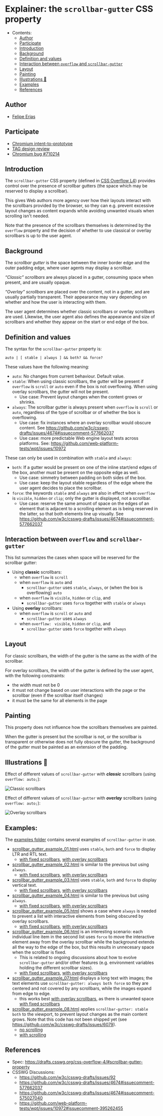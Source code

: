 # Explainer: the `scrollbar-gutter` CSS property

- Contents:
  - [Author](#author)
  - [Participate](#participate)
  - [Introduction](#introduction)
  - [Background](#background)
  - [Definition and values](#definition-and-values)
  - [Interaction between `overflow` and `scrollbar-gutter`](#interaction-between-overflow-and-scrollbar-gutter)
  - [Layout](#layout)
  - [Painting](#painting)
  - [Illustrations 🌅](#illustrations-)
  - [Examples](#examples)
  - [References](#references)


## Author

* [Felipe Erias](felipeerias)

## Participate

* [Chromium intent-to-prototype](https://groups.google.com/a/chromium.org/d/msg/blink-dev/GErJ9WbxJrU/F8N2xl1kBgAJ)
* [TAG design review](https://github.com/w3ctag/design-reviews/issues/520)
* [Chromium bug #710214](https://bugs.chromium.org/p/chromium/issues/detail?id=710214)

## Introduction

The `scrollbar-gutter` CSS property (defined in [CSS Overflow L4](https://drafts.csswg.org/css-overflow-4/#scrollbar-gutter-property)) provides control over the presence of scrollbar gutters (the space which may be reserved to display a scrollbar).

This gives Web authors more agency over how their layouts interact with the scrollbars provided by the browser, so they can e.g. prevent excessive layout changes as content expands while avoiding unwanted visuals when scrolling isn't needed.

Note that the presence of the scrollbars themselves is determined by the `overflow` property and the decision of whether to use classical or overlay scrollbars is up to the user agent.

## Background

The *scrollbar gutter* is the space between the inner border edge and the outer padding edge, where user agents may display a scrollbar.

*“Classic” scrollbars* are always placed in a gutter, consuming space when present, and are usually opaque.

*“Overlay” scrollbars* are placed over the content, not in a gutter, and are usually partially transparent. Their appearance may vary depending on whether and how the user is interacting with them.

The user agent determines whether classic scrollbars or overlay scrollbars are used. Likewise, the user agent also defines the appearance and size of scrollbars and whether they appear on the start or end edge of the box.

## Definition and values

The syntax for the `scrollbar-gutter` property is:

```
auto | [ stable | always ] && both? && force?
```

These values have the following meaning:

* `auto`: No changes from current behaviour. Default value.
* `stable`: When using classic scrollbars, the gutter will be present if `overflow` is `scroll` or `auto` even if the box is not overflowing. When using overlay scrollbars, the gutter will not be present.
  * Use case: Prevent layout changes when the content grows or shrinks.
* `always`: The scrollbar gutter is always present when `overflow` is `scroll` or `auto`, regardless of the type of scrollbar or of whether the box is overflowing.
  * Use case: fix instances where an overlay scrollbar would obscure content. See https://github.com/w3c/csswg-drafts/issues/4674#issuecomment-577662037
  * Use case: more predictable Web engine layout tests across platforms. See: https://github.com/web-platform-tests/wpt/issues/10972

These can only be used in combination with `stable` and `always`:

* `both`: If a gutter would be present on one of the inline start/end edges of the box, another must be present on the opposite edge as well.
  * Use case: simmetry between padding on both sides of the box.
  * Use case: keep the layout stable regardless of the edge where the user agent decides to place the scrollbar.
* `force`: the keywords `stable` and `always` are also in effect when `overflow` is `visible`, `hidden` or `clip`; only the gutter is displayed, not a scrollbar.
  * Use case: reserve the same amount of space on the edges of an element that is adjacent to a scrolling element as is being reserved in the latter, so that both elements line up visually. See https://github.com/w3c/csswg-drafts/issues/4674#issuecomment-577662037

## Interaction between `overflow` and `scrollbar-gutter`

This list summarizes the cases when space will be reserved for the scrollbar gutter:

* Using **classic** scrollbars:
  * when `overflow` is `scroll`
  * when `overflow` is `auto` and
    * `scrollbar-gutter` uses `stable`, `always`, or (when the box is overflowing) `auto` 
  * when `overflow` is `visible`, `hidden` or `clip`, and
    * `scrollbar-gutter` uses `force` together with `stable` or `always`
* Using **overlay** scrollbars:
  * when `overflow` is `scroll` or `auto` and
    * `scrollbar-gutter` uses `always`
  * when `overflow: ` `visible`, `hidden` or `clip`, and
    * `scrollbar-gutter` uses `force` together with `always`

## Layout

For classic scrollbars, the width of the gutter is the same as the width of the scrollbar.

For overlay scrollbars, the width of the gutter is defined by the user agent, with the following constraints:

* the width must not be 0
* it must not change based on user interactions with the page or the scrollbar (even if the scrollbar itself changes)
* it must be the same for all elements in the page

## Painting

This property does not influence how the scrollbars themselves are painted.

When the gutter is present but the scrollbar is not, or the scrollbar is transparent or otherwise does not fully obscure the gutter, the background of the gutter must be painted as an extension of the padding.

## Illustrations 🌅

Effect of different values of `scrollbar-gutter` with ***classic*** scrollbars (using `overflow: auto;`):

![Classic scrollbars](images/classic.png)

Effect of different values of `scrollbar-gutter` with ***overlay*** scrollbars (using `overflow: auto;`):

![Overlay scrollbars](images/overlay.png)

## Examples:

The [examples folder](/examples) contains several examples of `scrollbar-gutter` in use.

* [scrollbar_gutter_example_01.html](examples/scrollbar_gutter_example_01.html) uses `stable`, `both` and `force` to display LTR and RTL text.
  * [with fixed scrollbars](examples/images/example01-fixed-scrollbars.png), [with overlay scrollbars](examples/images/example01-overlay-scrollbars.png)
* [scrollbar_gutter_example_02.html](examples/scrollbar_gutter_example_02.html) is similar to the previous but using `always`.
  * [with fixed scrollbars](examples/images/example02-fixed-scrollbars.png), [with overlay scrollbars](examples/images/example02-overlay-scrollbars.png)
* [scrollbar_gutter_example_03.html](examples/scrollbar_gutter_example_03.html) uses `stable`, `both` and `force` to display vertical text.
  * [with fixed scrollbars](examples/images/example03-fixed-scrollbars.png), [with overlay scrollbars](examples/images/example03-overlay-scrollbars.png)
* [scrollbar_gutter_example_04.html](examples/scrollbar_gutter_example_04.html) is similar to the previous but using `always`.
  * [with fixed scrollbars](examples/images/example04-fixed-scrollbars.png), [with overlay scrollbars](examples/images/example04-overlay-scrollbars.png)
* [scrollbar_gutter_example_05.html](examples/scrollbar_gutter_example_05.html) shows a case where `always` is needed to prevent a list with interactive elements from being obscured by overlay scrollbars.
  * [with fixed scrollbars](examples/images/example05-fixed-scrollbars.png), [with overlay scrollbars](examples/images/example05-overlay-scrollbars.png)
* [scrollbar_gutter_example_06.html](examples/scrollbar_gutter_example_06.html) is an interesting scenario: each individual line item in the second list uses `force` to move the interactive element away from the overlay scrollbar while the background extends all the way to the edge of the box, but this results in unnecesary space when the scrollbar is fixed.
  * This is related to ongoing discussions about how to evolve `scrollbar-gutter` and/or other features (e.g. environment variables holding the different scrollbar sizes).
  * [with fixed scrollbars](examples/images/example06-fixed-scrollbars.png), [with overlay scrollbars](examples/images/example06-overlay-scrollbars.png)
* [scrollbar_gutter_example_07.html](examples/scrollbar_gutter_example_07.html) displays a long text with images; the text elements use `scrollbar-gutter: always both force` so they are centered and not covered by any scrollbars, while the images expand from edge to edge.
  * this works best [with overlay scrollbars](examples/images/example07-overlay-scrollbars.png), as there is unwanted space [with fixed scrollbars](examples/images/example07-fixed-scrollbars.png)
* [scrollbar_gutter_example_08.html](examples/scrollbar_gutter_example_08.html) applies `scrollbar-gutter: stable both` to the viewport, to prevent layout changes as the main content grows. Note that this code has not been shipped yet (see https://github.com/w3c/csswg-drafts/issues/6079).
  * [no scrolling](examples/images/example08-fixed-noscrolling.png)
  * [with scrolling](examples/images/example08-fixed-scrolling.png)



## References

* Spec: https://drafts.csswg.org/css-overflow-4/#scrollbar-gutter-property
* CSSWG Discussions:
  * https://github.com/w3c/csswg-drafts/issues/92
  * https://github.com/w3c/csswg-drafts/issues/4674#issuecomment-577662037
  * https://github.com/w3c/csswg-drafts/issues/4674#issuecomment-575027040
  * https://github.com/web-platform-tests/wpt/issues/10972#issuecomment-395262455
  
